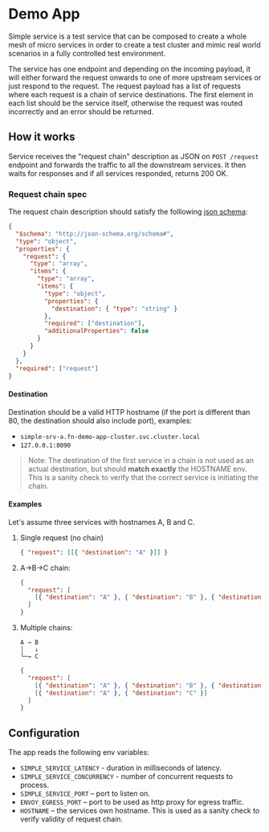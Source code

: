 # Demo App

Simple service is a test service that can be composed to create a whole mesh of
micro services in order to create a test cluster and mimic real world scenarios
in a fully controlled test environment.

The service has one endpoint and depending on the incoming payload, it will
either forward the request onwards to one of more upstream services or just
respond to the request. The request payload has a list of requests where each
request is a chain of service destinations. The first element in each list
should be the service itself, otherwise the request was routed incorrectly and
an error should be returned.

## How it works

Service receives the "request chain" description as JSON on `POST /request`
endpoint and forwards the traffic to all the downstream services. It then waits
for responses and if all services responded, returns 200 OK.

### Request chain spec

The request chain description should satisfy the folllowing
[json schema](https://json-schema.org/):

```json
{
  "$schema": "http://json-schema.org/schema#",
  "type": "object",
  "properties": {
    "request": {
      "type": "array",
      "items": {
        "type": "array",
        "items": {
          "type": "object",
          "properties": {
            "destination": { "type": "string" }
          },
          "required": ["destination"],
          "additionalProperties": false
        }
      }
    }
  },
  "required": ["request"]
}
```

#### Destination

Destination should be a valid HTTP hostname (if the port is different than 80,
the destination should also include port), examples:

- `simple-srv-a.fn-demo-app-cluster.svc.cluster.local`
- `127.0.0.1:8090`

> Note: The destination of the first service in a chain is not used as an actual
> destination, but should **match exactly** the HOSTNAME env. This is a sanity
> check to verify that the correct service is initiating the chain.

#### Examples

Let's assume three services with hostnames A, B and C.

1. Single request (no chain)

   ```json
   { "request": [[{ "destination": "A" }]] }
   ```

2. A→B→C chain:

   ```json
   {
     "request": [
       [{ "destination": "A" }, { "destination": "B" }, { "destination": "C" }]
     ]
   }
   ```

3. Multiple chains:

   ```text
   A → B
   │   ↓
   └─→ C
   ```

   ```json
   {
     "request": [
       [{ "destination": "A" }, { "destination": "B" }, { "destination": "C" }],
       [{ "destination": "A" }, { "destination": "C" }]
     ]
   }
   ```

## Configuration

The app reads the following env variables:

- `SIMPLE_SERVICE_LATENCY` - duration in milliseconds of latency.
- `SIMPLE_SERVICE_CONCURRENCY` - number of concurrent requests to process.
- `SIMPLE_SERVICE_PORT` – port to listen on.
- `ENVOY_EGRESS_PORT` – port to be used as http proxy for egress traffic.
- `HOSTNAME` – the services own hostname. This is used as a sanity check to
  verify validity of request chain.
